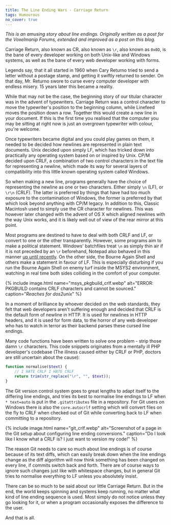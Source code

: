 ```yaml
---
title: The Line Ending Wars - Carriage Return
tags: Humourous
no_cover: true
---
```


*This is an amusing story about line endings. Originally written as a post for the Voxelmanip Forums, extended and improved as a post on this blog.*

Carriage Return, also known as CR, also known as `\r`, also known as `0x0D`, is the bane of every developer working on both Unix-like and Windows systems, as well as the bane of every web developer working with forms.

<!--more-->

Legends say, that it all started in 1960 when Cary Returno tried to send a letter without a postage stamp, and getting it swiftly returned to sender. On that day, Mr. Returno swore to curse every computer developer with endless misery. 15 years later this became a reality.

While that may not be the case, the beginning story of our titular character was in the advent of typewriters. Carriage Return was a control character to move the typewriter's position to the beginning column, while Linefeed moves the position down a row. Together this would create a new line in your document. If this is the first time you realised that the computer you may be sitting at right now is just an overgrown typewriter with colour, you're welcome.

Once typewriters became digital and you could play games on them, it needed to be decided how newlines are represented in plain text documents. Unix decided upon simply LF, which has tricked down into practically any operating system based on or inspired by Unix. CP/M decided upon CRLF, a combination of two control characters in the text file for representing a newline, which made its way for several layers of compatibility into this little known operating system called Windows.

So when making a new line, programs generally have the choice of representing the newline as one or two characters. Either simply `\n` (LF), or `\r\n` (CRLF). The latter is preferred by things that have had too much exposure to the contamination of Windows, the former is preferred by that which look beyond anything with CP/M legacy. In addition to this, Classic Macintosh used to simply use the CR character for newlines. This was however later changed with the advent of OS X which aligned newlines with the way Unix works, and it is likely well out of view of the rear mirror at this point.

Most programs are destined to have to deal with both CRLF and LF, or convert to one or the other transparently. However, some programs aim to make a political statement. Windows' batchfiles treat `\n` as simply thin air if it is not preceded by an `\r` beforehand, Notepad also behaved in this manner [up until recently](https://devblogs.microsoft.com/commandline/extended-eol-in-notepad/). On the other side, the Bourne Again Shell and others make a statement in favour of LF. This is especially disturbing if you run the Bourne Again Shell on enemy turf inside the MSYS2 environment, watching in real time both sides colliding in the comfort of your computer.

{% include image.html
	name="msys_pkgbuild_crlf.webp"
	alt="ERROR: PKGBUILD contains CRLF characters and cannot be sourced."
	caption="*Reaches for dos2unix*" %}

In a moment of brilliance by whoever decided on the web standards, they felt that web developers aren't suffering enough and decided that CRLF is the default form of newline in HTTP. It is used for newlines in HTTP headers, and it is used for form data, to the horror of any web developer who has to watch in terror as their backend parses these cursed line endings.

Many code functions have been written to solve one problem - strip those damn `\r` characters. This code snippets originates from a mentally ill PHP developer's codebase (The illness caused either by CRLF or PHP, doctors are still uncertain about the cause):

```php
function normalise($text) {
	// I HATE CRLF I HATE CRLF
	return trim(str_replace("\r", "", $text));
}
```

The Git version control system goes to great lengths to adapt itself to the differing line endings, and tries its best to normalise line endings to LF when `* text=auto` is put in the `.gitattributes` file in a repository. For Git users on Windows there is also the `core.autocrlf` setting which will convert files on the fly to CRLF when checked out of Git while converting back to LF when committing to a repository.

{% include image.html
	name="git_crlf.webp"
	alt="Screenshot of a page in the Git setup about configuring line ending conversions."
	caption="Do I look like I know what a CRLF is? I just want to version my code!" %}

The reason Git needs to care so much about line endings is of course because of its text diffs, which can easily break down when the line endings change as the diff algorithm will now think something has been changed on every line, if commits switch back and forth. There are of course ways to ignore such changes just like with whitespace changes, but in general Git tries to normalise everything to LF unless you absolutely insist.

There can be so much to be said about our little Carriage Return. But in the end, the world keeps spinning and systems keep running, no matter what kind of line ending sequence is used. Most simply do not notice unless they go looking for it, or when a program occasionally exposes the difference to the user.

And that is all.
